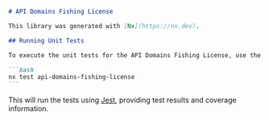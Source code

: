 ````markdown
# API Domains Fishing License

This library was generated with [Nx](https://nx.dev).

## Running Unit Tests

To execute the unit tests for the API Domains Fishing License, use the following command:

```bash
nx test api-domains-fishing-license
```
````

This will run the tests using [Jest](https://jestjs.io), providing test results and coverage information.

```

```

